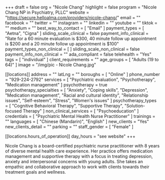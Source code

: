 +++
draft = false
org = "Nicole Chang"
highlight = false
program = "Nicole Chang NP in Psychiatry, PLLC"
website = "https://secure.helloalma.com/providers/nicole-chang/"
email = ""
facebook = ""
twitter = ""
instagram = ""
linkedin = ""
youtube = ""
tiktok = ""
medium = ""
best_way_to_contact = [ "Email" ]
payment_types = [ "Aetna", "Cigna" ]
sliding_scale_clinical = false
payment_info_clinical = "Rate for a 60 minute evaluation is $300, 40 minute follow up appointment is $200 and a 20 minute follow up appointment is $100"
payment_types_non_clinical = [ ]
sliding_scale_non_clinical = false
payment_info_non_clinical = ""
ada_compliant = false
telehealth = "Yes"
tags = [ "individual" ]
client_requirements = ""
age_groups = [ "Adults (19 to 64)" ]
image = "/img/pic - Nicole Chang.jpg"

[[locations]]
address = ""
latLng = ""
boroughs = [ "Online" ]
phone_number = "929-224-2792⁩"
services = [
  "Psychiatric evaluation",
  "Psychotherapy",
  "Medication management"
]
psychotherapy = true
psychotherapy_specialties = [
  "Anxiety",
  "Coping skills",
  "Depression",
  "Medication management",
  "Racial and cultural identity",
  "Relationship issues",
  "Self-esteem",
  "Stress",
  "Women's issues"
]
psychotherapy_types = [
  "Cognitive Behavioral Therapy",
  "Supportive Therapy",
  "Solution-focused Therapy"
]
non_clinical_services = [ "Psychoeducation" ]
credentials = [ "Psychiatric Mental Health Nurse Practitioner" ]
trainings = ""
languages = [ "Chinese (Mandarin)", "English" ]
new_clients = "Yes"
new_clients_detail = ""
parking = ""
staff_gender = [ "Female" ]

  [[locations.hours_of_operation]]
  day_hours = "see website"
+++

Nicole Chang is a board-certified psychiatric nurse practitioner with 8 years of diverse mental health care experience. Her practice offers medication management and supportive therapy with a focus in treating depression, anxiety and interpersonal concerns with young adults. She takes an empathic and collaborative approach to work with clients towards their treatment goals and wellness. 
